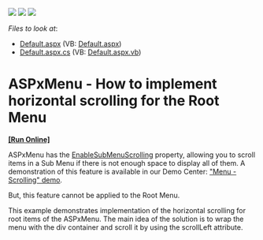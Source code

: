 <!-- default badges list -->
![](https://img.shields.io/endpoint?url=https://codecentral.devexpress.com/api/v1/VersionRange/128554926/12.2.8%2B)
[![](https://img.shields.io/badge/Open_in_DevExpress_Support_Center-FF7200?style=flat-square&logo=DevExpress&logoColor=white)](https://supportcenter.devexpress.com/ticket/details/E4622)
[![](https://img.shields.io/badge/📖_How_to_use_DevExpress_Examples-e9f6fc?style=flat-square)](https://docs.devexpress.com/GeneralInformation/403183)
<!-- default badges end -->
<!-- default file list -->
*Files to look at*:

* [Default.aspx](./CS/WebSite/Default.aspx) (VB: [Default.aspx](./VB/WebSite/Default.aspx))
* [Default.aspx.cs](./CS/WebSite/Default.aspx.cs) (VB: [Default.aspx.vb](./VB/WebSite/Default.aspx.vb))
<!-- default file list end -->
# ASPxMenu - How to implement horizontal scrolling for the Root Menu
<!-- run online -->
**[[Run Online]](https://codecentral.devexpress.com/e4622/)**
<!-- run online end -->


<p>ASPxMenu has the <a href="http://documentation.devexpress.com/#AspNet/DevExpressWebASPxMenuASPxMenu_EnableSubMenuScrollingtopic"><u>EnableSubMenuScrolling</u></a> property, allowing you to scroll items in a Sub Menu if there is not enough space to display all of them. A demonstration of this feature is available in our Demo Center: <a href="http://demos.devexpress.com/ASPxperienceDemos/Menu/Scrolling.aspx"><u>"Menu - Scrolling" demo</u></a>.</p><p>But, this feature cannot be applied to the Root Menu. </p><p>This example demonstrates implementation of the horizontal scrolling for root items of the ASPxMenu.  The main idea of the solution is to wrap the menu with the div container and scroll it by using the scrollLeft attribute.</p>

<br/>


